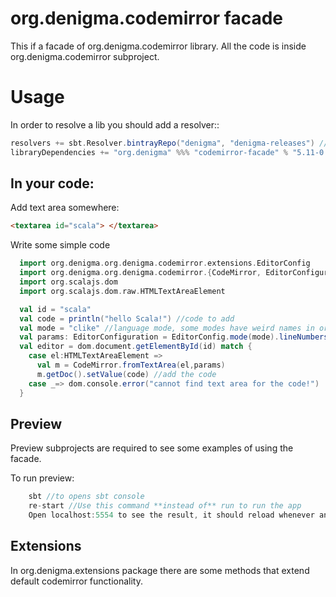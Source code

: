 org.denigma.codemirror facade
=================

This if a facade of org.denigma.codemirror library. All the code is inside org.denigma.codemirror subproject.

Usage
=====

In order to resolve a lib you should add a resolver::
```scala
resolvers += sbt.Resolver.bintrayRepo("denigma", "denigma-releases") //add resolver
libraryDependencies += "org.denigma" %%% "codemirror-facade" % "5.11-0.7" //add dependency
```

In your code:
-------------

Add text area somewhere:

```html
<textarea id="scala"> </textarea>
```

Write some simple code 

```scala
  import org.denigma.org.denigma.codemirror.extensions.EditorConfig
  import org.denigma.org.denigma.codemirror.{CodeMirror, EditorConfiguration}
  import org.scalajs.dom
  import org.scalajs.dom.raw.HTMLTextAreaElement

  val id = "scala"
  val code = println("hello Scala!") //code to add
  val mode = "clike" //language mode, some modes have weird names in org.denigma.codemirror
  val params: EditorConfiguration = EditorConfig.mode(mode).lineNumbers(true) //config
  val editor = dom.document.getElementById(id) match {
    case el:HTMLTextAreaElement =>
      val m = CodeMirror.fromTextArea(el,params)
      m.getDoc().setValue(code) //add the code
    case _=> dom.console.error("cannot find text area for the code!")
  }
```


Preview
-------

Preview subprojects are required to see some examples of using the facade.

To run preview:
```sbt
    sbt //to opens sbt console
    re-start //Use this command **instead of** run to run the app
    Open localhost:5554 to see the result, it should reload whenever any sources are changed
```

Extensions
----------

In org.denigma.extensions package there are some methods that extend default codemirror functionality.
